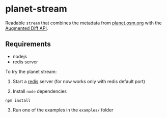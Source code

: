 # planet-stream

Readable `stream` that combines the metadata from [planet.osm.org](http://planet.osm.org) with the [Augmented Diff API](https://wiki.openstreetmap.org/wiki/Overpass_API/Augmented_Diffs).

## Requirements 
- nodejs
- redis server

To try the planet stream:

1. Start a [redis](http://redis.io/) server (for now works only with redis default port)

2. Install `node` dependencies
```
npm install
```

3. Run one of the examples in the `examples/` folder
